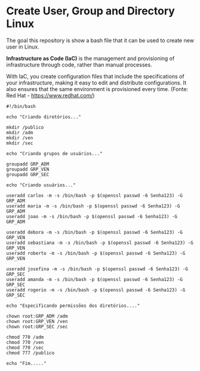 # Create User, Group and Directory Linux
The goal this repository is show a bash file that it can be used to create new user in Linux.

**Infrastructure as Code (IaC)** is the management and provisioning of infrastructure through code, rather than manual processes.

With IaC, you create configuration files that include the specifications of your infrastructure, making it easy to edit and distribute configurations. It also ensures that the same environment is provisioned every time. (Fonte: Red Hat - https://www.redhat.com/)


```
#!/bin/bash

echo "Criando diretórios..."

mkdir /publico
mkdir /adm
mkdir /ven
mkdir /sec

echo "Criando grupos de usuários..."

groupadd GRP_ADM
groupadd GRP_VEN
groupadd GRP_SEC

echo "Criando usuários..."

useradd carlos -m -s /bin/bash -p $(openssl passwd -6 Senha123) -G GRP_ADM
useradd maria -m -s /bin/bash -p $(openssl passwd -6 Senha123) -G GRP_ADM
useradd joao -m -s /bin/bash -p $(openssl passwd -6 Senha123) -G GRP_ADM

useradd debora -m -s /bin/bash -p $(openssl passwd -6 Senha123) -G GRP_VEN
useradd sebastiana -m -s /bin/bash -p $(openssl passwd -6 Senha123) -G GRP_VEN
useradd roberto -m -s /bin/bash -p $(openssl passwd -6 Senha123) -G GRP_VEN

useradd josefina -m -s /bin/bash -p $(openssl passwd -6 Senha123) -G GRP_SEC
useradd amanda -m -s /bin/bash -p $(openssl passwd -6 Senha123) -G GRP_SEC
useradd rogerio -m -s /bin/bash -p $(openssl passwd -6 Senha123) -G GRP_SEC

echo "Especificando permissões dos diretórios...."

chown root:GRP_ADM /adm
chown root:GRP_VEN /ven
chown root:GRP_SEC /sec

chmod 770 /adm
chmod 770 /ven
chmod 770 /sec
chmod 777 /publico

echo "Fim....."
```
